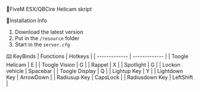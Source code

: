 🚁FiveM ESX/QBCire Helicam skript

📗Installation Info
1. Download the latest version
2. Put in the `/resource` folder
3. Start in the `server.cfg`

⌨️ KeyBinds
| Functions  | Hotkeys |
| ------------- | ------------- |
| Toogle Helicam | E |
| Toogle Vision | G |
| Rappel | X |
| Spotlight | G |
| Lockon vehicle | Spacebar |
| Toogle Display | Q |
| Lightup Key | Y |
| Lightdown Key | ArrowDown |
| Radiusup Key | CapsLock |
| Radiusdown Key | LeftShift |
